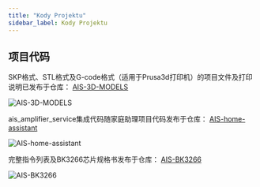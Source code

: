 ```yaml
---
title: "Kody Projektu"
sidebar_label: Kody Projektu
---
```


## 项目代码

SKP格式、STL格式及G-code格式（适用于Prusa3d打印机）的项目文件及打印说明已发布于仓库：
[AIS-3D-MODELS](https://github.com/sviete/AIS-3D-MODELS/tree/master/AIS_DEV_KIT_1_Spherical_Speaker_Dayton_PS95-8)

![AIS-3D-MODELS](/img/en/iot/dev_kit_code_1.png)

ais_amplifier_service集成代码随家庭助理项目代码发布于仓库：
[AIS-home-assistant](https://github.com/sviete/AIS-home-assistant/tree/beta/homeassistant/components/ais_amplifier_service)

![AIS-home-assistant](/img/en/iot/dev_kit_code_2.png)

完整指令列表及BK3266芯片规格书发布于仓库：
[AIS-BK3266](https://github.com/sviete/BK3266)

![AIS-BK3266](/img/en/iot/dev_kit_code_3.png)